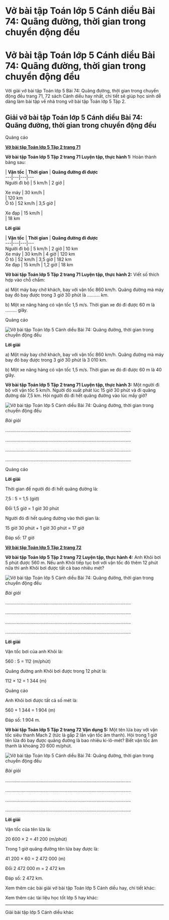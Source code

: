 # Vở bài tập Toán lớp 5 Cánh diều Bài 74: Quãng đường, thời gian trong chuyển động đều

# Vở bài tập Toán lớp 5 Cánh diều Bài 74: Quãng đường, thời gian trong chuyển động đều

Với giải vở bài tập Toán lớp 5 Bài 74: Quãng đường, thời gian trong chuyển động đều trang 71, 72 sách Cánh diều hay nhất, chi tiết sẽ giúp học sinh dễ dàng làm bài tập về nhà trong vở bài tập Toán lớp 5 Tập 2.

## Giải vở bài tập Toán lớp 5 Cánh diều Bài 74: Quãng đường, thời gian trong chuyển động đều

Quảng cáo

[**Vở bài tập Toán lớp 5 Tập 2 trang 71**](https://vietjack.com/vbt-toan-5-cd/vbt-toan-lop-5-tap-2-trang-71.jsp)

**Vở bài tập Toán lớp 5 Tập 2 trang 71 Luyện tập, thực hành 1:** Hoàn thành bảng sau:

  
|  **Vận tốc** |  **Thời gian** |  **Quãng đường đi được**  
---|---|---|---  
Người đi bộ |  5 km/h |  2 giờ |    
  
Xe máy |  30 km/h |    
|  120 km  
Ô tô |  52 km/h |  3,5 giờ |    
  
Xe đạp |  15 km/h |    
|  18 km  
  
**Lời giải**

  
|  **Vận tốc** |  **Thời gian** |  **Quãng đường đi được**  
---|---|---|---  
Người đi bộ |  5 km/h |  2 giờ |  10 km  
Xe máy |  30 km/h |  4 giờ |  120 km  
Ô tô |  52 km/h |  3,5 giờ |  182 km  
Xe đạp |  15 km/h |  1,2 giờ |  18 km  
  
**Vở bài tập Toán lớp 5 Tập 2 trang 71 Luyện tập, thực hành 2:** Viết số thích hợp vào chỗ chấm:

a) Một máy bay chở khách, bay với vận tốc 860 km/h. Quãng đường mà máy bay đó bay được trong 3 giờ 30 phút là .......... km.

b) Một xe nâng hàng có vận tốc 1,5 m/s. Thời gian xe đó đi được 60 m là ......... giây.

Quảng cáo

![Vở bài tập Toán lớp 5 Cánh diều Bài 74: Quãng đường, thời gian trong chuyển động đều](https://vietjack.com/vbt-toan-5-cd/images/bai-74-quang-duong-thoi-gian-trong-chuyen-dong-deu.PNG)

**Lời giải**

a) Một máy bay chở khách, bay với vận tốc 860 km/h. Quãng đường mà máy bay đó bay được trong 3 giờ 30 phút là 3 010 km.

b) Một xe nâng hàng có vận tốc 1,5 m/s. Thời gian xe đó đi được 60 m là 40 giây.

**Vở bài tập Toán lớp 5 Tập 2 trang 71 Luyện tập, thực hành 3:** Một người đi bộ với vận tốc 5 km/h. Người đó xuất phát lúc 15 giờ 30 phút và đi quãng đường dài 7,5 km. Hỏi người đó đi hết quãng đường vào lúc mấy giờ?

![Vở bài tập Toán lớp 5 Cánh diều Bài 74: Quãng đường, thời gian trong chuyển động đều](https://vietjack.com/vbt-toan-5-cd/images/bai-74-quang-duong-thoi-gian-trong-chuyen-dong-deu-a.PNG)

_Bài giải_

...................................................................................................

...................................................................................................

...................................................................................................

...................................................................................................

Quảng cáo

**Lời giải**

Thời gian để người đó đi hết quãng đường là:

7,5 : 5 = 1,5 (giờ)

Đổi 1,5 giờ = 1 giờ 30 phút

Người đó đi hết quãng đường vào thời gian là:

15 giờ 30 phút + 1 giờ 30 phút = 17 giờ

Đáp số: 17 giờ

[**Vở bài tập Toán lớp 5 Tập 2 trang 72**](https://vietjack.com/vbt-toan-5-cd/vbt-toan-lop-5-tap-2-trang-72.jsp)

**Vở bài tập Toán lớp 5 Tập 2 trang 72 Luyện tập, thực hành 4:** Anh Khôi bơi 5 phút được 560 m. Nếu anh Khôi tiếp tục bơi với vận tốc đó thêm 12 phút nữa thì anh Khôi bơi được tất cả bao nhiêu mét?

![Vở bài tập Toán lớp 5 Cánh diều Bài 74: Quãng đường, thời gian trong chuyển động đều](https://vietjack.com/vbt-toan-5-cd/images/bai-74-quang-duong-thoi-gian-trong-chuyen-dong-deu-1a.PNG)

_Bài giải_

...................................................................................................

...................................................................................................

...................................................................................................

...................................................................................................

**Lời giải**

Vận tốc bơi của anh Khôi là:

560 : 5 = 112 (m/phút)

Quãng đường anh Khôi bơi được trong 12 phút là:

112 × 12 = 1 344 (m)

Quảng cáo

Anh Khôi bơi được tất cả số mét là:

560 + 1 344 = 1 904 (m)

Đáp số: 1 904 m.

**Vở bài tập Toán lớp 5 Tập 2 trang 72 Vận dụng 5:** Một tên lửa bay với vận tốc siêu thanh Mach 2 (tức là gấp 2 lần vận tốc âm thanh). Hỏi trong 1 giờ tên lửa đó bay được quãng đường là bao nhiêu ki-lô-mét? Biết vận tốc âm thanh là khoảng 20 600 m/phút.

![Vở bài tập Toán lớp 5 Cánh diều Bài 74: Quãng đường, thời gian trong chuyển động đều](https://vietjack.com/vbt-toan-5-cd/images/bai-74-quang-duong-thoi-gian-trong-chuyen-dong-deu-b.PNG)

_Bài giải_

...................................................................................................

...................................................................................................

...................................................................................................

...................................................................................................

**Lời giải**

Vận tốc của tên lửa là:

20 600 × 2 = 41 200 (m/phút)

Trong 1 giờ quãng đường tên lửa bay được là:

41 200 × 60 = 2 472 000 (m)

Đổi 2 472 000 m = 2 472 km

Đáp số: 2 472 km.

Xem thêm các bài giải vở bài tập Toán lớp 5 Cánh diều hay, chi tiết khác:

Xem thêm các tài liệu học tốt lớp 5 hay khác:

* * *

Giải bài tập lớp 5 Cánh diều khác
